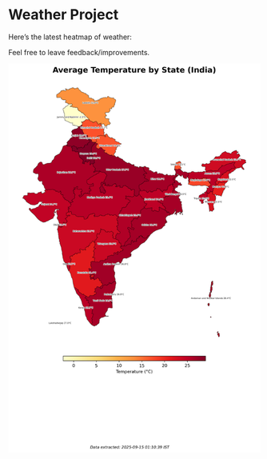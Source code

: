 # Weather Project

Here’s the latest heatmap of weather:

Feel free to leave feedback/improvements.

![India Heatmap](docs/assets/india_heatmap.png?v=C71A3A)
